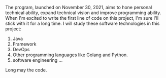 The program, launched on November 30, 2021, aims to hone personal technical ability,
expand technical vision and improve programming ability. When I'm excited to write the
first line of code on this project, I'm sure I'll stick with it for a long time. I will
study these software technologies in this project:
1. Java
2. Framework
3. DevOps
4. Other programming languages like Golang and Python.
5. software engineering
...

Long may the code.